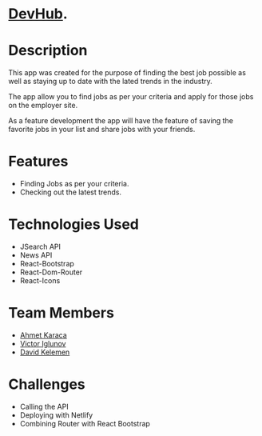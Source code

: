 # [DevHub](https://devhub-project.netlify.app/jobSearch).

# Description

This app was created for the purpose of finding the best job possible as well as staying up to date with the lated trends in the industry.

The app allow you to find jobs as per your criteria and apply for those jobs on the employer site.

As a feature development the app will have the feature of saving the favorite jobs in your list and share jobs with your friends.

# Features

* Finding Jobs as per your criteria. 
* Checking out the latest trends.


# Technologies Used

* JSearch API
* News API
* React-Bootstrap
* React-Dom-Router
* React-Icons

# Team Members

* [Ahmet Karaca](https://github.com/GAK001)
* [Victor Iglunov](https://github.com/WebArchitect89)
* [David Kelemen](https://github.com/davidklmn)

# Challenges


* Calling the API
* Deploying with Netlify
* Combining Router with React Bootstrap
